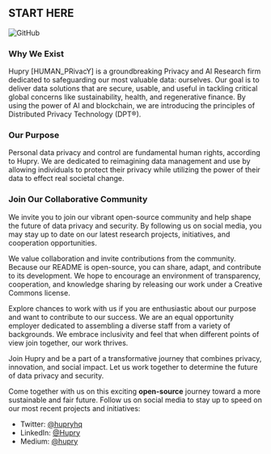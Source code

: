 ## START HERE

![GitHub](https://img.shields.io/badge/Hupry-It's%20time%20for%20privacy-C49D7E)

### Why We Exist

Hupry [HUMAN_PRivacY] is a groundbreaking Privacy and AI Research firm dedicated to safeguarding our most valuable data: ourselves. Our goal is to deliver data solutions that are secure, usable, and useful in tackling critical global concerns like sustainability, health, and regenerative finance. By using the power of AI and blockchain, we are introducing the principles of Distributed Privacy Technology (DPT®).

### Our Purpose

Personal data privacy and control are fundamental human rights, according to Hupry. We are dedicated to reimagining data management and use by allowing individuals to protect their privacy while utilizing the power of their data to effect real societal change.

### Join Our Collaborative Community

We invite you to join our vibrant open-source community and help shape the future of data privacy and security. By following us on social media, you may stay up to date on our latest research projects, initiatives, and cooperation opportunities.

We value collaboration and invite contributions from the community. Because our README is open-source, you can share, adapt, and contribute to its development. We hope to encourage an environment of transparency, cooperation, and knowledge sharing by releasing our work under a Creative Commons license.

Explore chances to work with us if you are enthusiastic about our purpose and want to contribute to our success. We are an equal opportunity employer dedicated to assembling a diverse staff from a variety of backgrounds. We embrace inclusivity and feel that when different points of view join together, our work thrives.

Join Hupry and be a part of a transformative journey that combines privacy, innovation, and social impact. Let us work together to determine the future of data privacy and security.

Come together with us on this exciting **open-source** journey toward a more sustainable and fair future. Follow us on social media to stay up to speed on our most recent projects and initiatives:

- Twitter: [@hupryhq](https://twitter.com/Hupryhq)
- LinkedIn: [@Hupry](https://www.linkedin.com/company/hupry/)
- Medium: [@hupry](https://medium.com/privacy-and-trust)
